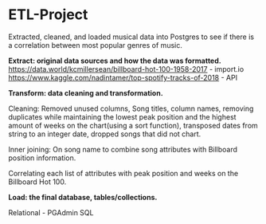 # ETL-Project

Extracted, cleaned, and loaded musical data into Postgres to see if there is a correlation between most popular genres of music.

  **Extract: original data sources and how the data was formatted.**
	https://data.world/kcmillersean/billboard-hot-100-1958-2017 - import.io
	https://www.kaggle.com/nadintamer/top-spotify-tracks-of-2018 - API


  **Transform: data cleaning and transformation.**

Cleaning: Removed unused columns, Song titles, column names, removing duplicates while maintaining the lowest peak position and the highest amount of weeks on the chart(using a sort function), transposed dates from string to an integer date, dropped songs that did not chart.

Inner joining: On song name to combine song attributes with Billboard position information.

Correlating each list of attributes with peak position and weeks on the Billboard Hot 100. 


  **Load: the final database, tables/collections.**

Relational  - PGAdmin SQL
